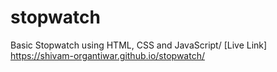# stopwatch
Basic Stopwatch using HTML, CSS and JavaScript/
[Live Link] https://shivam-organtiwar.github.io/stopwatch/
